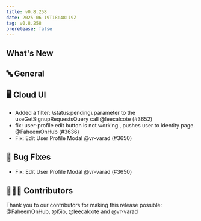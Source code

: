 ```yaml
---
title: v0.8.258
date: 2025-06-19T18:48:19Z
tag: v0.8.258
prerelease: false
---
```


## What's New
## 🔤 General
## 🖥 Cloud UI

- Added a filter: \status:pending\ parameter to the useGetSignupRequestsQuery call @leecalcote (#3652)
- fix: user-profile edit button is not working , pushes user to identity page. @FaheemOnHub (#3636)
- Fix: Edit User Profile Modal @vr-varad (#3650)

## 🐛 Bug Fixes

- Fix: Edit User Profile Modal @vr-varad (#3650)

## 👨🏽‍💻 Contributors

Thank you to our contributors for making this release possible:
@FaheemOnHub, @l5io, @leecalcote and @vr-varad

